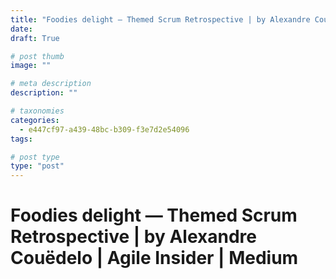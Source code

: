 ```yaml
---
title: "Foodies delight — Themed Scrum Retrospective | by Alexandre Couëdelo | Agile Insider | Medium"
date: 
draft: True

# post thumb
image: ""

# meta description
description: ""

# taxonomies
categories:
  - e447cf97-a439-48bc-b309-f3e7d2e54096
tags:

# post type
type: "post"
---
```


# Foodies delight — Themed Scrum Retrospective | by Alexandre Couëdelo | Agile Insider | Medium